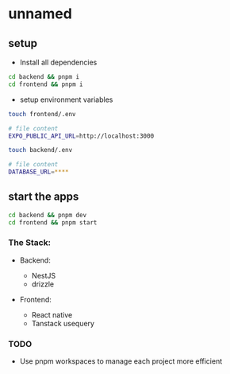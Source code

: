 # unnamed

## setup

- Install all dependencies


```bash
cd backend && pnpm i
cd frontend && pnpm i
```

- setup environment variables

```bash
touch frontend/.env

# file content
EXPO_PUBLIC_API_URL=http://localhost:3000

touch backend/.env

# file content
DATABASE_URL=****
```

## start the apps

```bash
cd backend && pnpm dev
cd frontend && pnpm start
```

### The Stack:

- Backend:
  - NestJS
  - drizzle

- Frontend:
  - React native
  - Tanstack usequery

### TODO

- Use pnpm workspaces to manage each project more efficient
